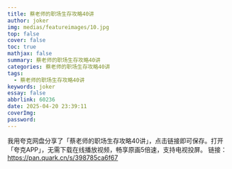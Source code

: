 ```yaml
---
title: 蔡老师的职场生存攻略40讲
author: joker
img: medias/featureimages/10.jpg
top: false
cover: false
toc: true
mathjax: false
summary: 蔡老师的职场生存攻略40讲
categories: 蔡老师的职场生存攻略40讲
tags:
  - 蔡老师的职场生存攻略40讲
keywords: joker
essay: false
abbrlink: 60236
date: 2025-04-20 23:39:11
coverImg:
password:
---
```


我用夸克网盘分享了「蔡老师的职场生存攻略40讲」，点击链接即可保存。打开「夸克APP」，无需下载在线播放视频，畅享原画5倍速，支持电视投屏。
链接：https://pan.quark.cn/s/398785ca6f67
